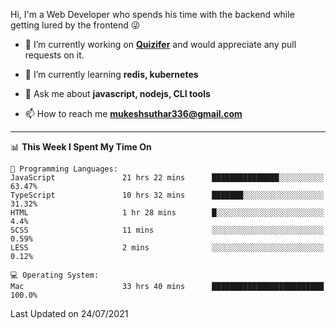 Hi, I'm a Web Developer who spends his time with the backend while getting lured by the frontend 😜

- 🔭 I’m currently working on **[Quizifer](https://github.com/SutharMukesh/Quizifer/)** and would appreciate any pull requests on it.

- 🌱 I’m currently learning **redis, kubernetes**

- 💬 Ask me about **javascript, nodejs, CLI tools**

- 📫 How to reach me **mukeshsuthar336@gmail.com**

---
<!--START_SECTION:waka-->
📊 **This Week I Spent My Time On** 

```text
💬 Programming Languages: 
JavaScript               21 hrs 22 mins      ███████████████░░░░░░░░░░   63.47% 
TypeScript               10 hrs 32 mins      ███████░░░░░░░░░░░░░░░░░░   31.32% 
HTML                     1 hr 28 mins        █░░░░░░░░░░░░░░░░░░░░░░░░   4.4% 
SCSS                     11 mins             ░░░░░░░░░░░░░░░░░░░░░░░░░   0.59% 
LESS                     2 mins              ░░░░░░░░░░░░░░░░░░░░░░░░░   0.12%

💻 Operating System: 
Mac                      33 hrs 40 mins      █████████████████████████   100.0%

```


 Last Updated on 24/07/2021
<!--END_SECTION:waka-->
